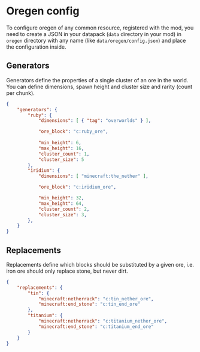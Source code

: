 # Oregen config

To configure oregen of any common resource, registered with the mod,
you need to create a JSON in your datapack (`data` directory in your
mod) in `oregen` directory with any name (like `data/oregen/config.json`)
and place the configuration inside.

## Generators

Generators define the properties of a single cluster of an ore in the
world. You can define dimensions, spawn height and cluster size and rarity
(count per chunk).

``` json
{
	"generators": {
		"ruby": {
			"dimensions": [ { "tag": "overworlds" } ],

			"ore_block": "c:ruby_ore",
			
			"min_height": 6,
			"max_height": 16,
			"cluster_count": 1,
			"cluster_size": 5
        },
        "iridium": {
			"dimensions": [ "minecraft:the_nether" ],

			"ore_block": "c:iridium_ore",

			"min_height": 32,
			"max_height": 64,
			"cluster_count": 2,
			"cluster_size": 3,
		},
    }
}
```

## Replacements

Replacements define which blocks should be substituted by a given ore,
i.e. iron ore should only replace stone, but never dirt.

``` json
{
	"replacements": {
		"tin": {
			"minecraft:netherrack": "c:tin_nether_ore",
			"minecraft:end_stone": "c:tin_end_ore"
		},
		"titanium": {
			"minecraft:netherrack": "c:titanium_nether_ore",
			"minecraft:end_stone": "c:titanium_end_ore"
        }
    }
}
```